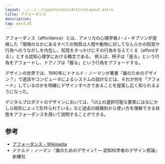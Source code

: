 ```yaml
---
layout: ../../../layouts/wiki/ArticleLayout.astro
title: アフォーダンス
description:
tag: word,UI
---
```


アフォーダンス（affordance）とは、アメリカの心理学者J・J・ギブソンが提唱した「環境のなかにあるすべての物質は人間や動物に対してなんらかの知覚や行為へのうながしを内包し、知覚をきっかけにその行為を与えてくる（affordする）」とする認知心理学における概念である。
例えば、椅子は「座る」という行為をアフォードし、ドアノブは「握る」という行為をアフォードする。

デザインの世界では、1990年にドナルド・ノーマンが著書『誰のためのデザイン？』で道具やコンピュータによるシステムの設計などは、それが何を「アフォード」しているのかを明確にデザインすべきであることを提案し広く知られるようになった。

デジタルプロダクトのデザインにおいては、「UI上の選択可能な要素にはなにかしら矩形によって形作られている」など過去の経験則から使い方を理解できる状態をアフォーダンスを用いて説明することができる。


## 参考
- [アフォーダンス - Wikipedia](https://ja.wikipedia.org/wiki/%E3%82%A2%E3%83%95%E3%82%A9%E3%83%BC%E3%83%80%E3%83%B3%E3%82%B9#cite_note-5)
- ドナルド・ノーマン『誰のためのデザイン? — 認知科学者のデザイン原論』新曜社
